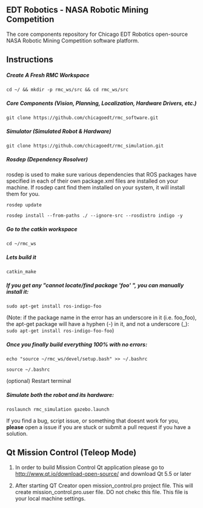## EDT Robotics - NASA Robotic Mining Competition 

The core components repository for Chicago EDT Robotics open-source NASA Robotic Mining Competition software platform.




## Instructions


##### Create A Fresh RMC Workspace

`cd ~/ && mkdir -p rmc_ws/src && cd rmc_ws/src `

##### Core Components (Vision, Planning, Localization, Hardware Drivers, etc.)

`git clone https://github.com/chicagoedt/rmc_software.git`   

##### Simulator (Simulated Robot & Hardware)

`git clone https://github.com/chicagoedt/rmc_simulation.git`   

##### Rosdep (Dependency Rosolver)

rosdep is used to make sure various dependencies that ROS packages have specified in each of their own package.xml files are installed on your machine. If rosdep cant find them installed on your system, it will install them for you.

`rosdep update`

`rosdep install --from-paths ./ --ignore-src --rosdistro indigo -y`

##### Go to the catkin workspace

`cd ~/rmc_ws`

##### Lets build it

`catkin_make`

##### If you get any "cannot locate/find package 'foo' ", you can manually install it:

`sudo apt-get install ros-indigo-foo`

(Note: if the package name in the error has an underscore in it (i.e. foo_foo), the apt-get package will have a hyphen (-) in it, and not a underscore (_): `sudo apt-get install ros-indigo-foo-foo`)

##### Once you finally build everything 100% with no errors:

`echo "source ~/rmc_ws/devel/setup.bash" >> ~/.bashrc`

`source ~/.bashrc` 

(optional) Restart terminal

##### Simulate both the robot and its hardware:

`roslaunch rmc_simulation gazebo.launch`      

If you find a bug, script issue, or something that doesnt work for you, **please** open a issue if you are stuck or submit a pull request if you have a solution. 






## Qt Mission Control (Teleop Mode)

1) In order to build Mission Control Qt application please go to
    http://www.qt.io/download-open-source/ and download Qt 5.5 or later

2. After starting QT Creator open mission_control.pro project file.
    This will create mission_control.pro.user file. DO not chekc this file.
    This file is your local machine settings.

